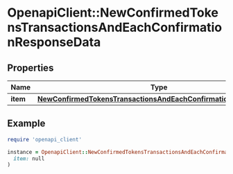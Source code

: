 # OpenapiClient::NewConfirmedTokensTransactionsAndEachConfirmationResponseData

## Properties

| Name | Type | Description | Notes |
| ---- | ---- | ----------- | ----- |
| **item** | [**NewConfirmedTokensTransactionsAndEachConfirmationResponseItem**](NewConfirmedTokensTransactionsAndEachConfirmationResponseItem.md) |  |  |

## Example

```ruby
require 'openapi_client'

instance = OpenapiClient::NewConfirmedTokensTransactionsAndEachConfirmationResponseData.new(
  item: null
)
```


